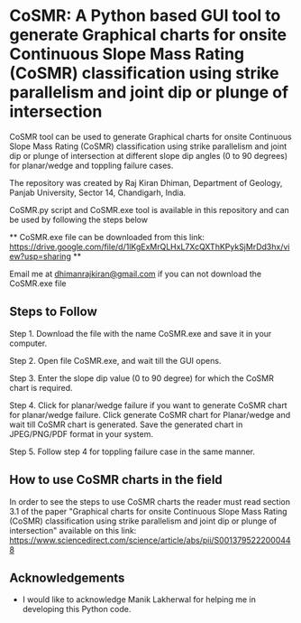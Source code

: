 # CoSMR: A Python based GUI tool to generate Graphical charts for onsite Continuous Slope Mass Rating (CoSMR) classification using strike parallelism and joint dip or plunge of intersection

CoSMR tool can be used to generate Graphical charts for onsite Continuous Slope Mass Rating (CoSMR) classification using strike parallelism and joint dip or plunge of intersection at different slope dip angles (0 to 90 degrees) for planar/wedge and toppling failure cases.

The repository was created by Raj Kiran Dhiman, Department of Geology, Panjab University, Sector 14, Chandigarh, India. 

CoSMR.py script and CoSMR.exe tool is available in this repository and can be used by following the steps below

** CoSMR.exe file can be downloaded from this link: https://drive.google.com/file/d/1lKgExMrQLHxL7XcQXThKPykSjMrDd3hx/view?usp=sharing **

Email me at dhimanrajkiran@gmail.com if you can not download the CoSMR.exe file

## Steps to Follow

Step 1. Download the file with the name CoSMR.exe and save it in your computer.

Step 2. Open file CoSMR.exe, and wait till the GUI opens. 

Step 3. Enter the slope dip value (0 to 90 degree) for which the CoSMR chart is required.

Step 4. Click for planar/wedge failure if you want to generate CoSMR chart for planar/wedge failure. Click generate CoSMR chart for Planar/wedge and wait till CoSMR chart is generated. Save the generated chart in JPEG/PNG/PDF format in your system.

Step 5. Follow step 4 for toppling failure case in the same manner.


## How to use CoSMR charts in the field 

In order to see the steps to use CoSMR charts the reader must read section 3.1 of the paper "Graphical charts for onsite Continuous Slope Mass Rating (CoSMR) classification using strike parallelism and joint dip or plunge of intersection" available on this link: https://www.sciencedirect.com/science/article/abs/pii/S0013795222000448


## Acknowledgements

 - I would like to acknowledge Manik Lakherwal for helping me in developing this Python code.
